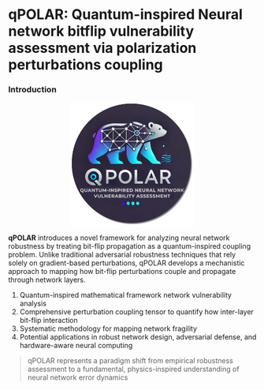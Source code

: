 # qPOLAR: Quantum-inspired Neural network bitflip vulnerability assessment via polarization perturbations coupling

### Introduction

<!-- Add logos -->

 <img src="res/logo_cropped.png" alt="logo" width="50%" style="display: block; margin-left: auto; margin-right: auto;"/> 


<b>qPOLAR</b> introduces a novel framework for analyzing neural network robustness by treating bit-flip propagation as a quantum-inspired coupling problem. Unlike traditional adversarial robustness techniques that rely solely on gradient-based perturbations, qPOLAR develops a mechanistic approach to mapping how bit-flip perturbations couple and propagate through network layers.



1. Quantum-inspired mathematical framework network vulnerability analysis
2. Comprehensive perturbation coupling tensor to quantify how inter-layer bit-flip interaction
3. Systematic methodology for mapping network fragility
4. Potential applications in robust network design, adversarial defense, and hardware-aware neural computing
 
> qPOLAR represents a paradigm shift from empirical robustness assessment to a fundamental, physics-inspired understanding of neural network error dynamics